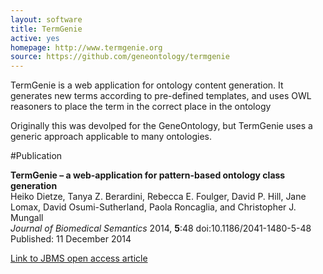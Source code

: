```yaml
---
layout: software
title: TermGenie
active: yes
homepage: http://www.termgenie.org
source: https://github.com/geneontology/termgenie
---
```


TermGenie is a web application for ontology content generation. It generates new terms according to pre-defined templates, and uses OWL reasoners to place the term in the correct place in the ontology

Originally this was devolped for the GeneOntology, but TermGenie uses a generic approach applicable to many ontologies.

#Publication

**TermGenie – a web-application for pattern-based ontology class generation**   
Heiko Dietze, Tanya Z. Berardini, Rebecca E. Foulger, David P. Hill, Jane Lomax, David Osumi-Sutherland, Paola Roncaglia, and Christopher J. Mungall   
*Journal of Biomedical Semantics* 2014, **5**:48  doi:10.1186/2041-1480-5-48 Published: 11 December 2014 

[Link to JBMS open access article](http://www.jbiomedsem.com/content/5/1/48)

